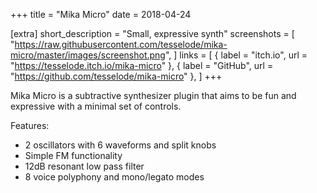 +++
title = "Mika Micro"
date = 2018-04-24

[extra]
short_description = "Small, expressive synth"
screenshots = [
	"https://raw.githubusercontent.com/tesselode/mika-micro/master/images/screenshot.png",
]
links = [
	{ label = "itch.io", url = "https://tesselode.itch.io/mika-micro" },
	{ label = "GitHub", url = "https://github.com/tesselode/mika-micro" },
]
+++

Mika Micro is a subtractive synthesizer plugin that aims to be fun and expressive with a minimal set of controls.

Features:

- 2 oscillators with 6 waveforms and split knobs
- Simple FM functionality
- 12dB resonant low pass filter
- 8 voice polyphony and mono/legato modes

